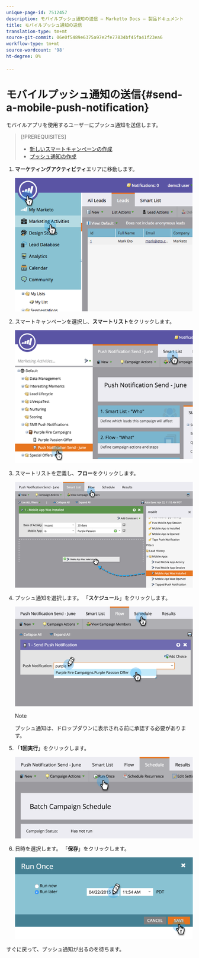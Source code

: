 ```yaml
---
unique-page-id: 7512457
description: モバイルプッシュ通知の送信 — Marketto Docs — 製品ドキュメント
title: モバイルプッシュ通知の送信
translation-type: tm+mt
source-git-commit: 06e0f5489e6375a97e2fe77834bf45fa41f23ea6
workflow-type: tm+mt
source-wordcount: '98'
ht-degree: 0%

---
```



# モバイルプッシュ通知の送信{#send-a-mobile-push-notification}

モバイルアプリを使用するユーザーにプッシュ通知を送信します。

>[!PREREQUISITES]
>
>* [新しいスマートキャンペーンの作成](/help/marketo/product-docs/core-marketo-concepts/smart-campaigns/creating-a-smart-campaign/create-a-new-smart-campaign.md)
>* [プッシュ通知の作成](/help/marketo/product-docs/mobile-marketing/push-notifications/create-a-push-notification.md)


1. **マーケティングアクティビティ**&#x200B;エリアに移動します。

   ![](assets/image2015-4-22-18-3a31-3a54.png)

1. スマートキャンペーンを選択し、**スマートリスト**&#x200B;をクリックします。

   ![](assets/image2015-4-23-17-3a57-3a46.png)

1. スマートリストを定義し、**フロー**&#x200B;をクリックします。

   ![](assets/image2015-4-22-18-3a33-3a13.png)

1. プッシュ通知を選択します。 「**スケジュール**」をクリックします。

   ![](assets/image2015-4-22-18-3a33-3a38.png)

   >[!NOTE]
   >
   >プッシュ通知は、ドロップダウンに表示される前に承認する必要があります。

1. 「**1回実行**」をクリックします。

   ![](assets/image2015-4-23-18-3a0-3a54.png)

1. 日時を選択します。 「**保存**」をクリックします。

   ![](assets/image2015-4-23-18-3a1-3a33.png)

すぐに戻って、プッシュ通知が出るのを待ちます。
